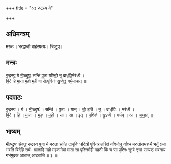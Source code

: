 +++
title = "०३ रुद्रस्य ये"

+++
## अधिमन्त्रम्
मरुतः। भरद्वाजो बार्हस्पत्यः। त्रिष्टुप्।

## मन्त्रः
रु॒द्रस्य॒ ये मी॒ळ्हुषः॒ सन्ति॑ पु॒त्रा याँश्चो॒ नु दाधृ॑वि॒र्भर॑ध्यै ।  
वि॒दे हि मा॒ता म॒हो म॒ही षा सेत्पृश्निः॑ सु॒भ्वे॒३॒॑ गर्भ॒माधा॑त् ॥

## पदपाठः
रु॒द्रस्य॑ । ये । मी॒ळ्हुषः॑ । सन्ति॑ । पु॒त्राः । यान् । चो॒ इति॑ । नु । दाधृ॑विः । भर॑ध्यै ।  
वि॒दे । हि । मा॒ता । म॒हः । म॒ही । सा । सा । इत् । पृश्निः॑ । सु॒ऽभ्वे॑ । गर्भ॑म् । आ । अ॒धा॒त् ॥

## भाष्यम्
मीह्ळुषः सेक्तुः रुद्रस्य पुत्रा ये मरुतः सन्ति दाधृविः धरित्री पृश्निरन्तरिक्षं याँश्चोनु याँश्च मरुतोनभरध्यै भर्तुं क्षमा भवति विदेहि सर्व- ज्ञाताहि महो महतामेषां माता सा पृश्निर्मही महती किं च सा पृश्निः सुग्वे नृणां सम्यक् भवनाय गर्भमुदकं आधात् आदधाति ॥ ३ ॥